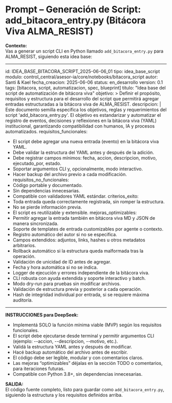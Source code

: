# Prompt – Generación de Script: add_bitacora_entry.py (Bitácora Viva ALMA_RESIST)

**Contexto:**  
Vas a generar un script CLI en Python llamado `add_bitacora_entry.py` para ALMA_RESIST, siguiendo esta idea base:

---
id: IDEA_BASE_BITACORA_SCRIPT_2025-06-06_01
tipo: idea_base_script
modulo: control_central/asesor-ia/core/notebooks/bitacora_script
autor: Santi & Kael
fecha_creacion: 2025-06-06
status: en_desarrollo
version: 0.1
tags: [bitacora, script, automatizacion, spec, blueprint]
titulo: "Idea base del script de automatización de bitácora viva"
objetivo: >
  Definir el propósito, requisitos y estructura para el desarrollo del script que permitirá agregar entradas estructuradas a la bitácora viva de ALMA_RESIST.
descripcion: |
  Este documento semilla especifica los objetivos, reglas y requerimientos del script 'add_bitacora_entry.py'.
  El objetivo es estandarizar y automatizar el registro de eventos, decisiones y reflexiones en la bitácora viva (YAML) institucional, garantizando compatibilidad con humanos, IA y procesos automatizados.
requisitos_funcionales:
  - El script debe agregar una nueva entrada (evento) en la bitácora viva YAML.
  - Debe validar la estructura del YAML antes y después de la adición.
  - Debe registrar campos mínimos: fecha, accion, descripcion, motivo, ejecutado_por, estado.
  - Soportar argumentos CLI y, opcionalmente, modo interactivo.
  - Hacer backup del archivo previo a cada modificación.
requisitos_no_funcionales:
  - Código portable y documentado.
  - Sin dependencias innecesarias.
  - Compatible con validadores YAML estándar.
criterios_exito:
  - Toda entrada queda correctamente registrada, sin romper la estructura.
  - No se pierde información previa.
  - El script es reutilizable y extensible.
mejoras_optimizables:
  - Permitir agregar la entrada también en bitácora viva MD y JSON de manera sincronizada.
  - Soporte de templates de entrada customizables por agente o contexto.
  - Registro automático del autor si no se especifica.
  - Campos extendidos: adjuntos, links, hashes u otros metadatos arbitrarios.
  - Rollback automático si la estructura queda malformada tras la operación.
  - Validación de unicidad de ID antes de agregar.
  - Fecha y hora automática si no se indica.
  - Logger de ejecución y errores independiente de la bitácora viva.
  - CLI robusta con ayuda extendida y soporte interactivo y batch.
  - Modo dry-run para pruebas sin modificar archivos.
  - Validación de estructura previa y posterior a cada operación.
  - Hash de integridad individual por entrada, si se requiere máxima auditoría.
---

**INSTRUCCIONES para DeepSeek:**
- Implementá SOLO la función mínima viable (MVP) según los requisitos funcionales.
- El script debe ejecutarse desde terminal y permitir argumentos CLI (ejemplo: --accion, --descripcion, --motivo, etc.).
- Validá la estructura YAML antes y después de modificar.
- Hacé backup automático del archivo antes de escribir.
- El código debe ser legible, modular y con comentarios claros.
- Las mejoras “optimizables” déjalas en la sección TODO o comentarios, para iteraciones futuras.
- Compatible con Python 3.8+, sin dependencias innecesarias.

**SALIDA:**  
El código fuente completo, listo para guardar como `add_bitacora_entry.py`, siguiendo la estructura y los requisitos definidos arriba.
